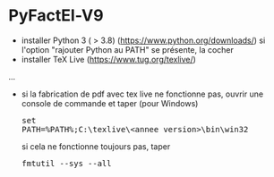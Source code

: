 # PyFactEl-V9

- installer Python 3 ( > 3.8) (https://www.python.org/downloads/)
    si l'option "rajouter Python au PATH" se présente, la cocher
- installer TeX Live (https://www.tug.org/texlive/)

...

- si la fabrication de pdf avec tex live ne fonctionne pas, ouvrir une console de commande et taper (pour Windows) <pre>set PATH=%PATH%;C:\texlive\\<annee_version\>\bin\win32</pre>
  si cela ne fonctionne toujours pas, taper <pre>fmtutil --sys --all</pre>
